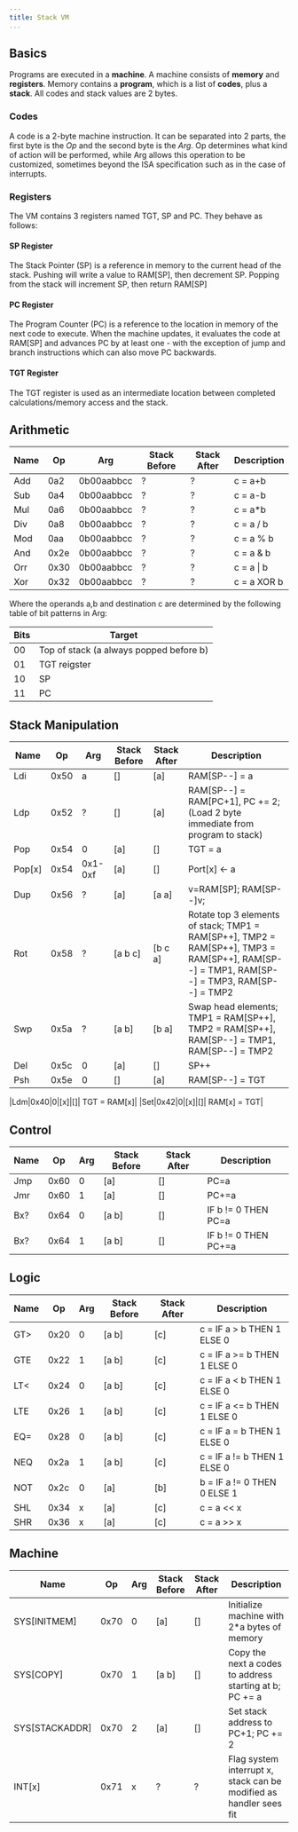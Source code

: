 ```yaml
---
title: Stack VM
...
```

## Basics

Programs are executed in a **machine**. A machine consists of **memory** and **registers**. Memory contains a **program**, which is a list of **codes**, plus a **stack**. All codes and stack values are 2 bytes.

### Codes
A code is a 2-byte machine instruction. It can be separated into 2 parts, the first byte is the *Op* and the second byte is the *Arg*. Op determines what kind of action will be performed, while Arg allows this operation to be customized, sometimes beyond the ISA specification such as in the case of interrupts.

### Registers
The VM contains 3 registers named TGT, SP and PC. They behave as follows:

#### SP Register
The Stack Pointer (SP) is a reference in memory to the current head of the stack. Pushing will write a value to RAM[SP], then decrement SP. Popping from the stack will increment SP, then return RAM[SP]

#### PC Register
The Program Counter (PC) is a reference to the location in memory of the next code to execute. When the machine updates, it evaluates the code at RAM[SP] and advances PC by at least one - with the exception of jump and branch instructions which can also move PC backwards.

#### TGT Register
The TGT register is used as an intermediate location between completed calculations/memory access and the stack.

## Arithmetic

|Name|Op|Arg|Stack Before|Stack After|Description|
|---|---|---|---|---|---|
|Add|0a2|0b00aabbcc|?|?| c = a+b|
|Sub|0a4|0b00aabbcc|?|?| c = a-b|
|Mul|0a6|0b00aabbcc|?|?| c = a\*b|
|Div|0a8|0b00aabbcc|?|?| c = a / b|
|Mod|0aa|0b00aabbcc|?|?| c = a % b|
|And|0x2e|0b00aabbcc|?|?|c = a & b|
|Orr|0x30|0b00aabbcc|?|?|c = a \| b|
|Xor|0x32|0b00aabbcc|?|?|c = a XOR b|


Where the operands a,b and destination c are determined by the following table of bit patterns in Arg:

| Bits | Target |
| --- | --- |
| 00  | Top of stack (a always popped before b)|
| 01  | TGT reigster |
| 10  | SP |
| 11  | PC |


## Stack Manipulation
|Name|Op|Arg|Stack Before|Stack After|Description|
|---|---|---|---|---|---|
|Ldi|0x50|a|[]|[a]|RAM[SP--] = a|
|Ldp|0x52|?|[]|[a]|RAM[SP--] = RAM[PC+1], PC += 2; (Load 2 byte immediate from program to stack)|
|Pop|0x54|0|[a]|[]|TGT = a|
|Pop[x]|0x54|0x1-0xf|[a]|[]|Port[x] <- a|
|Dup|0x56|?|[a]|[a a]|v=RAM[SP]; RAM[SP--]v;|
|Rot|0x58|?|[a b c]|[b c a]|Rotate top 3 elements of stack; TMP1 = RAM[SP++], TMP2 = RAM[SP++], TMP3 = RAM[SP++], RAM[SP--] = TMP1, RAM[SP--] = TMP3, RAM[SP--] = TMP2|
|Swp|0x5a|?|[a b]|[b a]|Swap head elements; TMP1 = RAM[SP++], TMP2 = RAM[SP++], RAM[SP--] = TMP1, RAM[SP--] = TMP2|
|Del|0x5c|0|[a]|[]|SP++|
|Psh|0x5e|0|[]|[a]|RAM[SP--] = TGT|

|Ldm|0x40|0|[x]|[]| TGT = RAM[x]|
|Set|0x42|0|[x]|[]| RAM[x] = TGT|

## Control
|Name|Op|Arg|Stack Before|Stack After|Description|
|---|---|---|---|---|---|
|Jmp|0x60|0|[a]|[]|PC=a|
|Jmr|0x60|1|[a]|[]|PC+=a|
|Bx?|0x64|0|[a b]|[]|IF b != 0 THEN PC=a|
|Bx?|0x64|1|[a b]|[]|IF b != 0 THEN PC+=a|

## Logic
|Name|Op|Arg|Stack Before|Stack After|Description|
|---|---|---|---|---|---|
|GT>|0x20|0|[a b]|[c]|c = IF a > b THEN 1 ELSE 0|
|GTE|0x22|1|[a b]|[c]|c = IF a >= b THEN 1 ELSE 0|
|LT<|0x24|0|[a b]|[c]|c = IF a < b THEN 1 ELSE 0|
|LTE|0x26|1|[a b]|[c]|c = IF a <= b THEN 1 ELSE 0|
|EQ=|0x28|0|[a b]|[c]|c = IF a = b THEN 1 ELSE 0|
|NEQ|0x2a|1|[a b]|[c]|c = IF a != b THEN 1 ELSE 0|
|NOT|0x2c|0|[a]|[b]|b = IF a != 0 THEN 0 ELSE 1|
|SHL|0x34|x|[a]|[c]|c = a << x|
|SHR|0x36|x|[a]|[c]|c = a >> x|

## Machine
|Name|Op|Arg|Stack Before|Stack After|Description|
|---|---|---|---|---|---|
|SYS[INITMEM]|0x70|0|[a]|[]|Initialize machine with 2\*a bytes of memory|
|SYS[COPY]|0x70|1|[a b]|[]|Copy the next a codes to address starting at b; PC += a|
|SYS[STACKADDR]|0x70|2|[a]|[]|Set stack address to PC+1; PC += 2|
|INT[x]|0x71|x|?|?|Flag system interrupt x, stack can be modified as handler sees fit|

